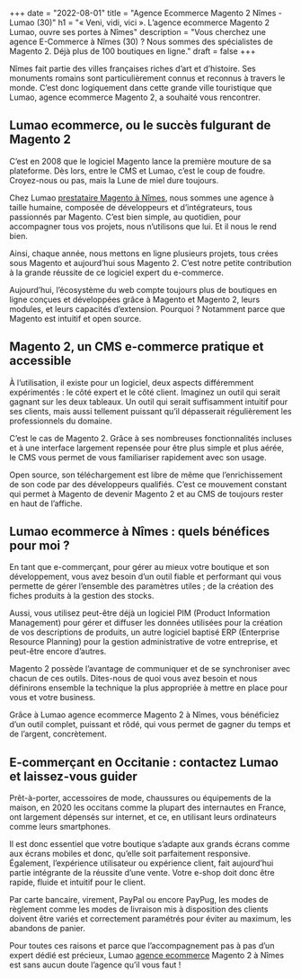 +++
date = "2022-08-01"
title = "Agence Ecommerce Magento 2 Nîmes - Lumao (30)"
h1 = "« Veni, vidi, vici ». L’agence ecommerce Magento 2 Lumao, ouvre ses portes à Nîmes"
description = "Vous cherchez une agence E-Commerce à  Nîmes (30) ? Nous sommes des spécialistes de Magento 2. Déjà plus de 100 boutiques en ligne."
draft = false
+++


Nîmes fait partie des villes françaises riches d’art et d’histoire. Ses monuments romains sont particulièrement connus et reconnus à travers le monde. C’est donc logiquement dans cette grande ville touristique que Lumao, agence ecommerce Magento 2, a souhaité vous rencontrer.

## Lumao ecommerce, ou le succès fulgurant de Magento 2

C’est en 2008 que le logiciel Magento lance la première mouture de sa plateforme. Dès lors, entre le CMS et Lumao, c’est le coup de foudre. Croyez-nous ou pas, mais la Lune de miel dure toujours.

Chez Lumao [prestataire Magento à Nîmes](/ecommerce/cms/magento/prestataire/nimes/),  nous sommes une agence à taille humaine, composée de développeurs et d’intégrateurs, tous passionnés par Magento. C’est bien simple, au quotidien, pour accompagner tous vos projets, nous n’utilisons que lui. Et il nous le rend bien.

Ainsi, chaque année, nous mettons en ligne plusieurs projets, tous crées sous Magento et aujourd’hui sous Magento 2. C’est notre petite contribution à la grande réussite de ce logiciel expert du e-commerce.

Aujourd’hui, l’écosystème du web compte toujours plus de boutiques en ligne conçues et développées grâce à Magento et Magento 2, leurs modules, et leurs capacités d’extension. Pourquoi ? Notamment parce que Magento est intuitif et open source.

## Magento 2, un CMS e-commerce pratique et accessible

À l’utilisation, il existe pour un logiciel, deux aspects différemment expérimentés : le côté expert et le côté client. Imaginez un outil qui serait gagnant sur les deux tableaux. Un outil qui serait suffisamment intuitif pour ses clients, mais aussi tellement puissant qu’il dépasserait régulièrement les professionnels du domaine.

C’est le cas de Magento 2. Grâce à ses nombreuses fonctionnalités incluses et à une interface largement repensée pour être plus simple et plus aérée, le CMS vous permet de vous familiariser rapidement avec son usage.

Open source, son téléchargement est libre de même que l’enrichissement de son code par des développeurs qualifiés. C’est ce mouvement constant qui permet à Magento de devenir Magento 2 et au CMS de toujours rester en haut de l’affiche.

## Lumao ecommerce à Nîmes : quels bénéfices pour moi ?

En tant que e-commerçant, pour gérer au mieux votre boutique et son développement, vous avez besoin d’un outil fiable et performant qui vous permette de gérer l’ensemble des paramètres utiles ; de la création des fiches produits à la gestion des stocks.

Aussi, vous utilisez peut-être déjà un logiciel PIM (Product Information Management) pour gérer et diffuser les données utilisées pour la création de vos descriptions de produits, un autre logiciel baptisé ERP (Enterprise Resource Planning) pour la gestion administrative de votre entreprise, et peut-être encore d’autres.

Magento 2 possède l’avantage de communiquer et de se synchroniser avec chacun de ces outils. Dites-nous de quoi vous avez besoin et nous définirons ensemble la technique la plus appropriée à mettre en place pour vous et votre business.

Grâce à Lumao agence ecommerce Magento 2 à Nîmes, vous bénéficiez d’un outil complet, puissant et rôdé, qui vous permet de gagner du temps et de l’argent, concrètement.

## E-commerçant en Occitanie : contactez Lumao et laissez-vous guider

Prêt-à-porter, accessoires de mode, chaussures ou équipements de la maison, en 2020 les occitans comme la plupart des internautes en France, ont largement dépensés sur internet, et ce, en utilisant leurs ordinateurs comme leurs smartphones.

Il est donc essentiel que votre boutique s’adapte aux grands écrans comme aux écrans mobiles et donc, qu’elle soit parfaitement responsive. Également, l’expérience utilisateur ou expérience client, fait aujourd’hui partie intégrante de la réussite d’une vente. Votre e-shop doit donc être rapide, fluide et intuitif pour le client.

Par carte bancaire, virement, PayPal ou encore PayPug, les modes de règlement comme les modes de livraison mis à disposition des clients doivent être variés et correctement paramétrés pour éviter au maximum, les abandons de panier. 

Pour toutes ces raisons et parce que l’accompagnement pas à pas d’un expert dédié est précieux, Lumao [agence ecommerce](/agence-ecom/) Magento 2 à Nîmes est sans aucun doute l’agence qu’il vous faut !


